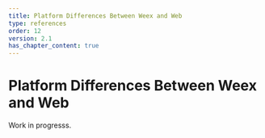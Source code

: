 ```yaml
---
title: Platform Differences Between Weex and Web
type: references
order: 12
version: 2.1
has_chapter_content: true
---
```


# Platform Differences Between Weex and Web

Work in progresss.
